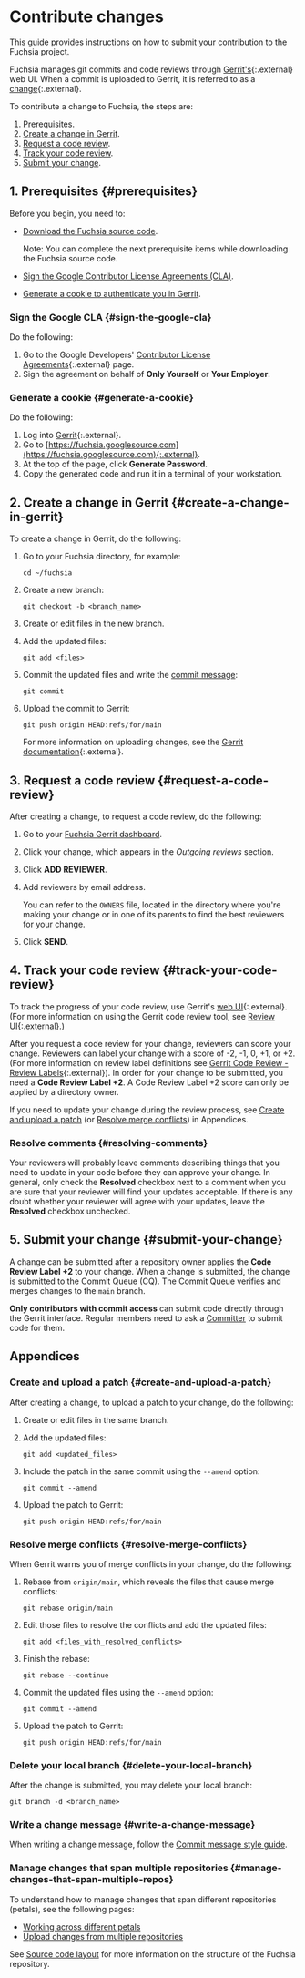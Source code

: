 # Contribute changes

This guide provides instructions on how to submit your contribution to the
Fuchsia project.

Fuchsia manages git commits and code reviews through
[Gerrit's][gerrit]{:.external} web UI. When a commit is uploaded
to Gerrit, it is referred to as a [change][gerrit-changes]{:.external}.

To contribute a change to Fuchsia, the steps are:

1. [Prerequisites](#prerequisites).
1. [Create a change in Gerrit](#create-a-change-in-gerrit).
1. [Request a code review](#request-a-code-review).
1. [Track your code review](#track-your-code-review).
1. [Submit your change](#submit-your-change).

## 1. Prerequisites {#prerequisites}

Before you begin, you need to:

*   [Download the Fuchsia source code](/docs/get-started/get_fuchsia_source.md).

    Note: You can complete the next prerequisite items while downloading the
    Fuchsia source code.

*   [Sign the Google Contributor License Agreements (CLA)](#sign-the-google-cla).
*   [Generate a cookie to authenticate you in Gerrit](#generate-a-cookie).

### Sign the Google CLA {#sign-the-google-cla}

Do the following:

1.  Go to the Google Developers'
    [Contributor License Agreements](https://cla.developers.google.com/){:.external}
    page.
1.  Sign the agreement on behalf of **Only Yourself** or **Your Employer**.

### Generate a cookie {#generate-a-cookie}

Do the following:

1.  Log into [Gerrit][gerrit]{:.external}.
1.  Go to
    [https://fuchsia.googlesource.com](https://fuchsia.googlesource.com){:.external}.
1.  At the top of the page, click **Generate Password**.
1.  Copy the generated code and run it in a terminal of your workstation.

## 2. Create a change in Gerrit {#create-a-change-in-gerrit}

To create a change in Gerrit, do the following:

1.  Go to your Fuchsia directory, for example:

    ```posix-terminal
    cd ~/fuchsia
    ```

1.  Create a new branch:

    ```posix-terminal
    git checkout -b <branch_name>
    ```

1.  Create or edit files in the new branch.

1.  Add the updated files:

    ```posix-terminal
    git add <files>
    ```

1.  Commit the updated files and write the [commit message][commit-message-style-guide]:

    ```posix-terminal
    git commit
    ```

1.  Upload the commit to Gerrit:

    ```posix-terminal
    git push origin HEAD:refs/for/main
    ```

    For more information on uploading changes, see the
    [Gerrit documentation][gerrit-doc-upload-change]{:.external}.

## 3. Request a code review {#request-a-code-review}

After creating a change, to request a code review, do the following:

1. Go to your [Fuchsia Gerrit dashboard](https://fuchsia-review.googlesource.com/dashboard/self).
1. Click your change, which appears in the *Outgoing reviews* section.
1. Click **ADD REVIEWER**.
1. Add reviewers by email address.

   You can refer to the `OWNERS` file, located in the directory where you're making
   your change or in one of its parents to find the best reviewers for your change.

1. Click **SEND**.

## 4. Track your code review {#track-your-code-review}

To track the progress of your code review, use Gerrit's [web UI][gerrit]{:.external}.
(For more information on using the Gerrit code review tool, see
[Review UI][user-review-ui]{:.external}.)

After you request a code review for your change, reviewers can score
your change. Reviewers can label your change with a
score of -2, -1, 0, +1, or +2. (For more information on
review label definitions see [Gerrit Code Review - Review Labels][config-labels]{:.external}).
In order for your change to be submitted, you need a **Code Review Label +2**.
A Code Review Label +2 score can only be applied by a directory owner.

If you need to update your change during the review process, see
[Create and upload a patch](#create-and-upload-a-patch) (or
[Resolve merge conflicts](#resolve-merge-conflicts)) in Appendices.

### Resolve comments {#resolving-comments}

Your reviewers will probably leave comments describing things that
you need to update in your code before they can approve your change.
In general, only check the **Resolved** checkbox next to a comment when
you are sure that your reviewer will find your updates acceptable. If
there is any doubt whether your reviewer will agree with your updates,
leave the **Resolved** checkbox unchecked.

## 5. Submit your change {#submit-your-change}

A change can be submitted after a repository owner applies the
**Code Review Label +2** to your change. When a change is submitted, the change
is submitted to the Commit Queue (CQ). The Commit Queue verifies and
merges changes to the `main` branch.

**Only contributors with commit access** can submit code directly through
the Gerrit interface. Regular members need to ask a [Committer][committer]
to submit code for them.

## Appendices

### Create and upload a patch {#create-and-upload-a-patch}

After creating a change, to upload a patch to your change, do the following:

1.  Create or edit files in the same branch.
1.  Add the updated files:

    ```posix-terminal
    git add <updated_files>
    ```

1.  Include the patch in the same commit using the `--amend` option:

    ```posix-terminal
    git commit --amend
    ```

1.  Upload the patch to Gerrit:

    ```posix-terminal
    git push origin HEAD:refs/for/main
    ```

### Resolve merge conflicts {#resolve-merge-conflicts}

When Gerrit warns you of merge conflicts in your change, do the following:

1.  Rebase from `origin/main`, which reveals the files that cause merge
    conflicts:

    ```posix-terminal
    git rebase origin/main
    ```

1.  Edit those files to resolve the conflicts and add the updated files:

    ```posix-terminal
    git add <files_with_resolved_conflicts>
    ```

1.  Finish the rebase:

    ```posix-terminal
    git rebase --continue
    ```

1.  Commit the updated files using the `--amend` option:

    ```posix-terminal
    git commit --amend
    ```

1.  Upload the patch to Gerrit:

    ```posix-terminal
    git push origin HEAD:refs/for/main
    ```

### Delete your local branch {#delete-your-local-branch}

After the change is submitted, you may delete your local branch:

```posix-terminal
git branch -d <branch_name>
```

### Write a change message {#write-a-change-message}

When writing a change message, follow the [Commit message style
guide](/docs/contribute/commit-message-style-guide.md).

### Manage changes that span multiple repositories {#manage-changes-that-span-multiple-repos}

To understand how to manage changes that span different repositories (petals),
see the following pages:

*   [Working across different petals](/docs/development/source_code/working_across_petals.md)
*   [Upload changes from multiple repositories](/docs/development/source_code/upload_changes_from_multiple_repositories.md)

See [Source code layout](/docs/development/source_code/layout.md) for more
information on the structure of the Fuchsia repository.


<!-- Reference links -->

[gerrit]: https://fuchsia-review.googlesource.com
[gerrit-changes]: https://gerrit-review.googlesource.com/Documentation/concept-changes.html
[commit-message-style-guide]: /docs/contribute/commit-message-style-guide.md
[gerrit-doc-upload-change]: https://gerrit-documentation.storage.googleapis.com/Documentation/2.12.3/intro-user.html#upload-change
[user-review-ui]: https://gerrit-review.googlesource.com/Documentation/user-review-ui.html
[config-labels]: https://gerrit-review.googlesource.com/Documentation/config-labels.html
[committer]: /docs/contribute/community/contributor-roles.md#committer
